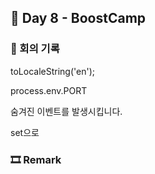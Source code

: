 ## 📕 Day 8 - BoostCamp

### 📘 회의 기록

toLocaleString('en');

process.env.PORT

숨겨진 이벤트를 발생시킵니다.

set으로

### 🎞 Remark
